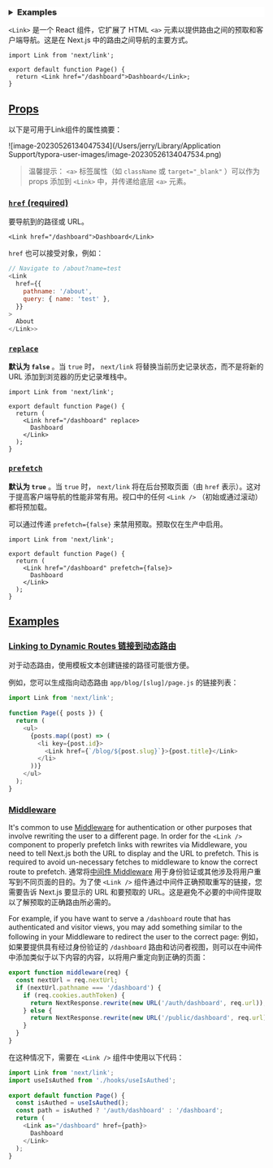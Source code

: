 # <Link>

<details data-immersive-translate-effect="1" data-immersive-translate-mark="1" style="box-sizing: border-box; border-width: 0px; border-style: solid; border-color: var(--accents-2); --tw-border-spacing-x:0; --tw-border-spacing-y:0; --tw-translate-x:0; --tw-translate-y:0; --tw-rotate:0; --tw-skew-x:0; --tw-skew-y:0; --tw-scale-x:1; --tw-scale-y:1; --tw-pan-x: ; --tw-pan-y: ; --tw-pinch-zoom: ; --tw-scroll-snap-strictness:proximity; --tw-ordinal: ; --tw-slashed-zero: ; --tw-numeric-figure: ; --tw-numeric-spacing: ; --tw-numeric-fraction: ; --tw-ring-inset: ; --tw-ring-offset-width:0px; --tw-ring-offset-color:#fff; --tw-ring-color:rgba(59,130,246,0.5); --tw-ring-offset-shadow:0 0 #0000; --tw-ring-shadow:0 0 #0000; --tw-shadow:0 0 #0000; --tw-shadow-colored:0 0 #0000; --tw-blur: ; --tw-brightness: ; --tw-contrast: ; --tw-grayscale: ; --tw-hue-rotate: ; --tw-invert: ; --tw-saturate: ; --tw-sepia: ; --tw-drop-shadow: ; --tw-backdrop-blur: ; --tw-backdrop-brightness: ; --tw-backdrop-contrast: ; --tw-backdrop-grayscale: ; --tw-backdrop-hue-rotate: ; --tw-backdrop-invert: ; --tw-backdrop-opacity: ; --tw-backdrop-saturate: ; --tw-backdrop-sepia: ; color: rgb(51, 51, 51); font-family: Inter, -apple-system, &quot;system-ui&quot;, &quot;Segoe UI&quot;, Roboto, Oxygen, Ubuntu, Cantarell, &quot;Fira Sans&quot;, &quot;Droid Sans&quot;, &quot;Helvetica Neue&quot;, sans-serif; font-size: 16px; font-style: normal; font-variant-ligatures: normal; font-variant-caps: normal; font-weight: 400; letter-spacing: normal; orphans: 2; text-align: start; text-indent: 0px; text-transform: none; white-space: normal; widows: 2; word-spacing: 0px; -webkit-text-stroke-width: 0px; background-color: rgb(255, 255, 255); text-decoration-thickness: initial; text-decoration-style: initial; text-decoration-color: initial;"><summary data-immersive-translate-effect="1" data-immersive-translate-mark="1" style="box-sizing: border-box; border-width: 0px; border-style: solid; border-color: var(--accents-2); --tw-border-spacing-x:0; --tw-border-spacing-y:0; --tw-translate-x:0; --tw-translate-y:0; --tw-rotate:0; --tw-skew-x:0; --tw-skew-y:0; --tw-scale-x:1; --tw-scale-y:1; --tw-pan-x: ; --tw-pan-y: ; --tw-pinch-zoom: ; --tw-scroll-snap-strictness:proximity; --tw-ordinal: ; --tw-slashed-zero: ; --tw-numeric-figure: ; --tw-numeric-spacing: ; --tw-numeric-fraction: ; --tw-ring-inset: ; --tw-ring-offset-width:0px; --tw-ring-offset-color:#fff; --tw-ring-color:rgba(59,130,246,0.5); --tw-ring-offset-shadow:0 0 #0000; --tw-ring-shadow:0 0 #0000; --tw-shadow:0 0 #0000; --tw-shadow-colored:0 0 #0000; --tw-blur: ; --tw-brightness: ; --tw-contrast: ; --tw-grayscale: ; --tw-hue-rotate: ; --tw-invert: ; --tw-saturate: ; --tw-sepia: ; --tw-drop-shadow: ; --tw-backdrop-blur: ; --tw-backdrop-brightness: ; --tw-backdrop-contrast: ; --tw-backdrop-grayscale: ; --tw-backdrop-hue-rotate: ; --tw-backdrop-invert: ; --tw-backdrop-opacity: ; --tw-backdrop-saturate: ; --tw-backdrop-sepia: ; display: list-item; -webkit-tap-highlight-color: rgba(0, 0, 0, 0); cursor: pointer; font-weight: 600; user-select: none;"><b data-immersive-translate-effect="1" data-immersive-translate-mark="1" style="box-sizing: border-box; border-width: 0px; border-style: solid; border-color: var(--accents-2); --tw-border-spacing-x:0; --tw-border-spacing-y:0; --tw-translate-x:0; --tw-translate-y:0; --tw-rotate:0; --tw-skew-x:0; --tw-skew-y:0; --tw-scale-x:1; --tw-scale-y:1; --tw-pan-x: ; --tw-pan-y: ; --tw-pinch-zoom: ; --tw-scroll-snap-strictness:proximity; --tw-ordinal: ; --tw-slashed-zero: ; --tw-numeric-figure: ; --tw-numeric-spacing: ; --tw-numeric-fraction: ; --tw-ring-inset: ; --tw-ring-offset-width:0px; --tw-ring-offset-color:#fff; --tw-ring-color:rgba(59,130,246,0.5); --tw-ring-offset-shadow:0 0 #0000; --tw-ring-shadow:0 0 #0000; --tw-shadow:0 0 #0000; --tw-shadow-colored:0 0 #0000; --tw-blur: ; --tw-brightness: ; --tw-contrast: ; --tw-grayscale: ; --tw-hue-rotate: ; --tw-invert: ; --tw-saturate: ; --tw-sepia: ; --tw-drop-shadow: ; --tw-backdrop-blur: ; --tw-backdrop-brightness: ; --tw-backdrop-contrast: ; --tw-backdrop-grayscale: ; --tw-backdrop-hue-rotate: ; --tw-backdrop-invert: ; --tw-backdrop-opacity: ; --tw-backdrop-saturate: ; --tw-backdrop-sepia: ; font-weight: bolder;">Examples</b></summary><ul data-immersive-translate-effect="1" data-immersive-translate-mark="1" style="box-sizing: border-box; border-width: 0px; border-style: solid; border-color: var(--accents-2); --tw-border-spacing-x:0; --tw-border-spacing-y:0; --tw-translate-x:0; --tw-translate-y:0; --tw-rotate:0; --tw-skew-x:0; --tw-skew-y:0; --tw-scale-x:1; --tw-scale-y:1; --tw-pan-x: ; --tw-pan-y: ; --tw-pinch-zoom: ; --tw-scroll-snap-strictness:proximity; --tw-ordinal: ; --tw-slashed-zero: ; --tw-numeric-figure: ; --tw-numeric-spacing: ; --tw-numeric-fraction: ; --tw-ring-inset: ; --tw-ring-offset-width:0px; --tw-ring-offset-color:#fff; --tw-ring-color:rgba(59,130,246,0.5); --tw-ring-offset-shadow:0 0 #0000; --tw-ring-shadow:0 0 #0000; --tw-shadow:0 0 #0000; --tw-shadow-colored:0 0 #0000; --tw-blur: ; --tw-brightness: ; --tw-contrast: ; --tw-grayscale: ; --tw-hue-rotate: ; --tw-invert: ; --tw-saturate: ; --tw-sepia: ; --tw-drop-shadow: ; --tw-backdrop-blur: ; --tw-backdrop-brightness: ; --tw-backdrop-contrast: ; --tw-backdrop-grayscale: ; --tw-backdrop-hue-rotate: ; --tw-backdrop-invert: ; --tw-backdrop-opacity: ; --tw-backdrop-saturate: ; --tw-backdrop-sepia: ; list-style: none; margin: 1.25em 0px; padding: 0px 0px 0px 12px;"><li data-immersive-translate-effect="1" data-immersive-translate-mark="1" style="box-sizing: border-box; border-width: 0px; border-style: solid; border-color: var(--accents-2); --tw-border-spacing-x:0; --tw-border-spacing-y:0; --tw-translate-x:0; --tw-translate-y:0; --tw-rotate:0; --tw-skew-x:0; --tw-skew-y:0; --tw-scale-x:1; --tw-scale-y:1; --tw-pan-x: ; --tw-pan-y: ; --tw-pinch-zoom: ; --tw-scroll-snap-strictness:proximity; --tw-ordinal: ; --tw-slashed-zero: ; --tw-numeric-figure: ; --tw-numeric-spacing: ; --tw-numeric-fraction: ; --tw-ring-inset: ; --tw-ring-offset-width:0px; --tw-ring-offset-color:#fff; --tw-ring-color:rgba(59,130,246,0.5); --tw-ring-offset-shadow:0 0 #0000; --tw-ring-shadow:0 0 #0000; --tw-shadow:0 0 #0000; --tw-shadow-colored:0 0 #0000; --tw-blur: ; --tw-brightness: ; --tw-contrast: ; --tw-grayscale: ; --tw-hue-rotate: ; --tw-invert: ; --tw-saturate: ; --tw-sepia: ; --tw-drop-shadow: ; --tw-backdrop-blur: ; --tw-backdrop-brightness: ; --tw-backdrop-contrast: ; --tw-backdrop-grayscale: ; --tw-backdrop-hue-rotate: ; --tw-backdrop-invert: ; --tw-backdrop-opacity: ; --tw-backdrop-saturate: ; --tw-backdrop-sepia: ; margin-top: 0.5em; margin-bottom: 0.5em; padding-left: 12px;"><p data-immersive-translate-effect="1" data-immersive-translate-mark="1" style="box-sizing: border-box; border-width: 0px; border-style: solid; border-color: var(--accents-2); --tw-border-spacing-x:0; --tw-border-spacing-y:0; --tw-translate-x:0; --tw-translate-y:0; --tw-rotate:0; --tw-skew-x:0; --tw-skew-y:0; --tw-scale-x:1; --tw-scale-y:1; --tw-pan-x: ; --tw-pan-y: ; --tw-pinch-zoom: ; --tw-scroll-snap-strictness:proximity; --tw-ordinal: ; --tw-slashed-zero: ; --tw-numeric-figure: ; --tw-numeric-spacing: ; --tw-numeric-fraction: ; --tw-ring-inset: ; --tw-ring-offset-width:0px; --tw-ring-offset-color:#fff; --tw-ring-color:rgba(59,130,246,0.5); --tw-ring-offset-shadow:0 0 #0000; --tw-ring-shadow:0 0 #0000; --tw-shadow:0 0 #0000; --tw-shadow-colored:0 0 #0000; --tw-blur: ; --tw-brightness: ; --tw-contrast: ; --tw-grayscale: ; --tw-hue-rotate: ; --tw-invert: ; --tw-saturate: ; --tw-sepia: ; --tw-drop-shadow: ; --tw-backdrop-blur: ; --tw-backdrop-brightness: ; --tw-backdrop-contrast: ; --tw-backdrop-grayscale: ; --tw-backdrop-hue-rotate: ; --tw-backdrop-invert: ; --tw-backdrop-opacity: ; --tw-backdrop-saturate: ; --tw-backdrop-sepia: ; margin: 1.25em 0px;"><a href="https://github.com/vercel/next.js/tree/canary/examples/hello-world" rel="noopener noreferrer" target="_blank" data-immersive-translate-effect="1" data-immersive-translate-mark="1" style="box-sizing: border-box; border-width: 0px; border-style: solid; border-color: var(--accents-2); --tw-border-spacing-x:0; --tw-border-spacing-y:0; --tw-translate-x:0; --tw-translate-y:0; --tw-rotate:0; --tw-skew-x:0; --tw-skew-y:0; --tw-scale-x:1; --tw-scale-y:1; --tw-pan-x: ; --tw-pan-y: ; --tw-pinch-zoom: ; --tw-scroll-snap-strictness:proximity; --tw-ordinal: ; --tw-slashed-zero: ; --tw-numeric-figure: ; --tw-numeric-spacing: ; --tw-numeric-fraction: ; --tw-ring-inset: ; --tw-ring-offset-width:0px; --tw-ring-offset-color:#fff; --tw-ring-color:rgba(59,130,246,0.5); --tw-ring-offset-shadow:0 0 #0000; --tw-ring-shadow:0 0 #0000; --tw-shadow:0 0 #0000; --tw-shadow-colored:0 0 #0000; --tw-blur: ; --tw-brightness: ; --tw-contrast: ; --tw-grayscale: ; --tw-hue-rotate: ; --tw-invert: ; --tw-saturate: ; --tw-sepia: ; --tw-drop-shadow: ; --tw-backdrop-blur: ; --tw-backdrop-brightness: ; --tw-backdrop-contrast: ; --tw-backdrop-grayscale: ; --tw-backdrop-hue-rotate: ; --tw-backdrop-invert: ; --tw-backdrop-opacity: ; --tw-backdrop-saturate: ; --tw-backdrop-sepia: ; color: var(--tw-prose-links); text-decoration: none; transition: color 0.2s ease 0s; touch-action: pan-y; -webkit-tap-highlight-color: rgba(0, 0, 0, 0); font-weight: inherit;"><span class="inline-flex" style="box-sizing: border-box; border-width: 0px; border-style: solid; border-color: var(--accents-2); --tw-border-spacing-x:0; --tw-border-spacing-y:0; --tw-translate-x:0; --tw-translate-y:0; --tw-rotate:0; --tw-skew-x:0; --tw-skew-y:0; --tw-scale-x:1; --tw-scale-y:1; --tw-pan-x: ; --tw-pan-y: ; --tw-pinch-zoom: ; --tw-scroll-snap-strictness:proximity; --tw-ordinal: ; --tw-slashed-zero: ; --tw-numeric-figure: ; --tw-numeric-spacing: ; --tw-numeric-fraction: ; --tw-ring-inset: ; --tw-ring-offset-width:0px; --tw-ring-offset-color:#fff; --tw-ring-color:rgba(59,130,246,0.5); --tw-ring-offset-shadow:0 0 #0000; --tw-ring-shadow:0 0 #0000; --tw-shadow:0 0 #0000; --tw-shadow-colored:0 0 #0000; --tw-blur: ; --tw-brightness: ; --tw-contrast: ; --tw-grayscale: ; --tw-hue-rotate: ; --tw-invert: ; --tw-saturate: ; --tw-sepia: ; --tw-drop-shadow: ; --tw-backdrop-blur: ; --tw-backdrop-brightness: ; --tw-backdrop-contrast: ; --tw-backdrop-grayscale: ; --tw-backdrop-hue-rotate: ; --tw-backdrop-invert: ; --tw-backdrop-opacity: ; --tw-backdrop-saturate: ; --tw-backdrop-sepia: ; display: inline-flex;"><svg data-testid="geist-icon" fill="none" height="14" shape-rendering="geometricPrecision" stroke="currentColor" stroke-linecap="round" stroke-linejoin="round" stroke-width="1.5" viewBox="0 0 24 24" width="14" style="color:currentColor"><path d="M7 17L17 7"></path><path d="M7 7h10v10"></path></svg></span></a></p></li><li data-immersive-translate-effect="1" data-immersive-translate-mark="1" style="box-sizing: border-box; border-width: 0px; border-style: solid; border-color: var(--accents-2); --tw-border-spacing-x:0; --tw-border-spacing-y:0; --tw-translate-x:0; --tw-translate-y:0; --tw-rotate:0; --tw-skew-x:0; --tw-skew-y:0; --tw-scale-x:1; --tw-scale-y:1; --tw-pan-x: ; --tw-pan-y: ; --tw-pinch-zoom: ; --tw-scroll-snap-strictness:proximity; --tw-ordinal: ; --tw-slashed-zero: ; --tw-numeric-figure: ; --tw-numeric-spacing: ; --tw-numeric-fraction: ; --tw-ring-inset: ; --tw-ring-offset-width:0px; --tw-ring-offset-color:#fff; --tw-ring-color:rgba(59,130,246,0.5); --tw-ring-offset-shadow:0 0 #0000; --tw-ring-shadow:0 0 #0000; --tw-shadow:0 0 #0000; --tw-shadow-colored:0 0 #0000; --tw-blur: ; --tw-brightness: ; --tw-contrast: ; --tw-grayscale: ; --tw-hue-rotate: ; --tw-invert: ; --tw-saturate: ; --tw-sepia: ; --tw-drop-shadow: ; --tw-backdrop-blur: ; --tw-backdrop-brightness: ; --tw-backdrop-contrast: ; --tw-backdrop-grayscale: ; --tw-backdrop-hue-rotate: ; --tw-backdrop-invert: ; --tw-backdrop-opacity: ; --tw-backdrop-saturate: ; --tw-backdrop-sepia: ; margin-top: 0.5em; margin-bottom: 0.5em; padding-left: 12px;"><p data-immersive-translate-effect="1" data-immersive-translate-mark="1" style="box-sizing: border-box; border-width: 0px; border-style: solid; border-color: var(--accents-2); --tw-border-spacing-x:0; --tw-border-spacing-y:0; --tw-translate-x:0; --tw-translate-y:0; --tw-rotate:0; --tw-skew-x:0; --tw-skew-y:0; --tw-scale-x:1; --tw-scale-y:1; --tw-pan-x: ; --tw-pan-y: ; --tw-pinch-zoom: ; --tw-scroll-snap-strictness:proximity; --tw-ordinal: ; --tw-slashed-zero: ; --tw-numeric-figure: ; --tw-numeric-spacing: ; --tw-numeric-fraction: ; --tw-ring-inset: ; --tw-ring-offset-width:0px; --tw-ring-offset-color:#fff; --tw-ring-color:rgba(59,130,246,0.5); --tw-ring-offset-shadow:0 0 #0000; --tw-ring-shadow:0 0 #0000; --tw-shadow:0 0 #0000; --tw-shadow-colored:0 0 #0000; --tw-blur: ; --tw-brightness: ; --tw-contrast: ; --tw-grayscale: ; --tw-hue-rotate: ; --tw-invert: ; --tw-saturate: ; --tw-sepia: ; --tw-drop-shadow: ; --tw-backdrop-blur: ; --tw-backdrop-brightness: ; --tw-backdrop-contrast: ; --tw-backdrop-grayscale: ; --tw-backdrop-hue-rotate: ; --tw-backdrop-invert: ; --tw-backdrop-opacity: ; --tw-backdrop-saturate: ; --tw-backdrop-sepia: ; margin: 1.25em 0px;"><a href="https://github.com/vercel/next.js/tree/canary/examples/active-class-name" rel="noopener noreferrer" target="_blank" data-immersive-translate-effect="1" data-immersive-translate-mark="1" style="box-sizing: border-box; border-width: 0px; border-style: solid; border-color: var(--accents-2); --tw-border-spacing-x:0; --tw-border-spacing-y:0; --tw-translate-x:0; --tw-translate-y:0; --tw-rotate:0; --tw-skew-x:0; --tw-skew-y:0; --tw-scale-x:1; --tw-scale-y:1; --tw-pan-x: ; --tw-pan-y: ; --tw-pinch-zoom: ; --tw-scroll-snap-strictness:proximity; --tw-ordinal: ; --tw-slashed-zero: ; --tw-numeric-figure: ; --tw-numeric-spacing: ; --tw-numeric-fraction: ; --tw-ring-inset: ; --tw-ring-offset-width:0px; --tw-ring-offset-color:#fff; --tw-ring-color:rgba(59,130,246,0.5); --tw-ring-offset-shadow:0 0 #0000; --tw-ring-shadow:0 0 #0000; --tw-shadow:0 0 #0000; --tw-shadow-colored:0 0 #0000; --tw-blur: ; --tw-brightness: ; --tw-contrast: ; --tw-grayscale: ; --tw-hue-rotate: ; --tw-invert: ; --tw-saturate: ; --tw-sepia: ; --tw-drop-shadow: ; --tw-backdrop-blur: ; --tw-backdrop-brightness: ; --tw-backdrop-contrast: ; --tw-backdrop-grayscale: ; --tw-backdrop-hue-rotate: ; --tw-backdrop-invert: ; --tw-backdrop-opacity: ; --tw-backdrop-saturate: ; --tw-backdrop-sepia: ; color: var(--tw-prose-links); text-decoration: none; transition: color 0.2s ease 0s; touch-action: pan-y; -webkit-tap-highlight-color: rgba(0, 0, 0, 0); font-weight: inherit;"><span class="inline-flex" style="box-sizing: border-box; border-width: 0px; border-style: solid; border-color: var(--accents-2); --tw-border-spacing-x:0; --tw-border-spacing-y:0; --tw-translate-x:0; --tw-translate-y:0; --tw-rotate:0; --tw-skew-x:0; --tw-skew-y:0; --tw-scale-x:1; --tw-scale-y:1; --tw-pan-x: ; --tw-pan-y: ; --tw-pinch-zoom: ; --tw-scroll-snap-strictness:proximity; --tw-ordinal: ; --tw-slashed-zero: ; --tw-numeric-figure: ; --tw-numeric-spacing: ; --tw-numeric-fraction: ; --tw-ring-inset: ; --tw-ring-offset-width:0px; --tw-ring-offset-color:#fff; --tw-ring-color:rgba(59,130,246,0.5); --tw-ring-offset-shadow:0 0 #0000; --tw-ring-shadow:0 0 #0000; --tw-shadow:0 0 #0000; --tw-shadow-colored:0 0 #0000; --tw-blur: ; --tw-brightness: ; --tw-contrast: ; --tw-grayscale: ; --tw-hue-rotate: ; --tw-invert: ; --tw-saturate: ; --tw-sepia: ; --tw-drop-shadow: ; --tw-backdrop-blur: ; --tw-backdrop-brightness: ; --tw-backdrop-contrast: ; --tw-backdrop-grayscale: ; --tw-backdrop-hue-rotate: ; --tw-backdrop-invert: ; --tw-backdrop-opacity: ; --tw-backdrop-saturate: ; --tw-backdrop-sepia: ; display: inline-flex;"><svg data-testid="geist-icon" fill="none" height="14" shape-rendering="geometricPrecision" stroke="currentColor" stroke-linecap="round" stroke-linejoin="round" stroke-width="1.5" viewBox="0 0 24 24" width="14" style="color:currentColor"><path d="M7 17L17 7"></path><path d="M7 7h10v10"></path></svg></span></a></p></li></ul></details>

`<Link>` 是一个 React 组件，它扩展了 HTML `<a>` 元素以提供路由之间的预取和客户端导航。这是在 Next.js 中的路由之间导航的主要方式。

```tsx
import Link from 'next/link';
 
export default function Page() {
  return <Link href="/dashboard">Dashboard</Link>;
}
```

## [Props](https://nextjs.org/docs/app/api-reference/components/link#props)

以下是可用于Link组件的属性摘要：

![image-20230526134047534](/Users/jerry/Library/Application Support/typora-user-images/image-20230526134047534.png)

> 温馨提示： `<a>` 标签属性（如 `className` 或 `target="_blank"` ）可以作为 props 添加到 `<Link>` 中，并传递给底层 `<a>` 元素。

### [`href` (required)](https://nextjs.org/docs/app/api-reference/components/link#href-required)

要导航到的路径或 URL。

```
<Link href="/dashboard">Dashboard</Link>
```

`href` 也可以接受对象，例如：

```js
// Navigate to /about?name=test
<Link
  href={{
    pathname: '/about',
    query: { name: 'test' },
  }}
>
  About
</Link>>
```

### [`replace`](https://nextjs.org/docs/app/api-reference/components/link#replace)

**默认为 `false`** 。当 `true` 时， `next/link` 将替换当前历史记录状态，而不是将新的 URL 添加到浏览器的历史记录堆栈中。

```tsx
import Link from 'next/link';
 
export default function Page() {
  return (
    <Link href="/dashboard" replace>
      Dashboard
    </Link>
  );
}
```

### [`prefetch`](https://nextjs.org/docs/app/api-reference/components/link#prefetch)

**默认为 `true`** 。当 `true` 时， `next/link` 将在后台预取页面（由 `href` 表示）。这对于提高客户端导航的性能非常有用。视口中的任何 `<Link />` （初始或通过滚动）都将预加载。

可以通过传递 `prefetch={false}` 来禁用预取。预取仅在生产中启用。

```tsx
import Link from 'next/link';
 
export default function Page() {
  return (
    <Link href="/dashboard" prefetch={false}>
      Dashboard
    </Link>
  );
}
```

## [Examples](https://nextjs.org/docs/app/api-reference/components/link#examples)

### [Linking to Dynamic Routes 链接到动态路由](https://nextjs.org/docs/app/api-reference/components/link#linking-to-dynamic-routes)

对于动态路由，使用模板文本创建链接的路径可能很方便。

例如，您可以生成指向动态路由 `app/blog/[slug]/page.js` 的链接列表：

```js
import Link from 'next/link';
 
function Page({ posts }) {
  return (
    <ul>
      {posts.map((post) => (
        <li key={post.id}>
          <Link href={`/blog/${post.slug}`}>{post.title}</Link>
        </li>
      ))}
    </ul>
  );
}
```

### [Middleware](https://nextjs.org/docs/app/api-reference/components/link#middleware)

It's common to use [Middleware](https://nextjs.org/docs/app/building-your-application/routing/middleware) for authentication or other purposes that involve rewriting the user to a different page. In order for the `<Link />` component to properly prefetch links with rewrites via Middleware, you need to tell Next.js both the URL to display and the URL to prefetch. This is required to avoid un-necessary fetches to middleware to know the correct route to prefetch.
通常将[中间件 Middleware](https://nextjs.org/docs/app/building-your-application/routing/middleware) 用于身份验证或其他涉及将用户重写到不同页面的目的。为了使 `<Link />` 组件通过中间件正确预取重写的链接，您需要告诉 Next.js 要显示的 URL 和要预取的 URL。这是避免不必要的中间件提取以了解预取的正确路由所必需的。

For example, if you have want to serve a `/dashboard` route that has authenticated and visitor views, you may add something similar to the following in your Middleware to redirect the user to the correct page:
例如，如果要提供具有经过身份验证的 `/dashboard` 路由和访问者视图，则可以在中间件中添加类似于以下内容的内容，以将用户重定向到正确的页面：

```js
export function middleware(req) {
  const nextUrl = req.nextUrl;
  if (nextUrl.pathname === '/dashboard') {
    if (req.cookies.authToken) {
      return NextResponse.rewrite(new URL('/auth/dashboard', req.url));
    } else {
      return NextResponse.rewrite(new URL('/public/dashboard', req.url));
    }
  }
}
```

在这种情况下，需要在 `<Link />` 组件中使用以下代码：

```js
import Link from 'next/link';
import useIsAuthed from './hooks/useIsAuthed';
 
export default function Page() {
  const isAuthed = useIsAuthed();
  const path = isAuthed ? '/auth/dashboard' : '/dashboard';
  return (
    <Link as="/dashboard" href={path}>
      Dashboard
    </Link>
  );
}
```

